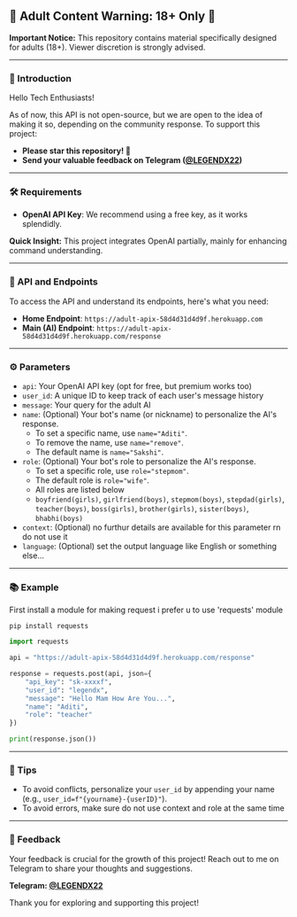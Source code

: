 
## 🚨 Adult Content Warning: 18+ Only 🚨

**Important Notice:** This repository contains material specifically designed for adults (18+). Viewer discretion is strongly advised.

---

### 🌟 Introduction

Hello Tech Enthusiasts!

As of now, this API is not open-source, but we are open to the idea of making it so, depending on the community response. To support this project:

- **Please star this repository! 🌟**
- **Send your valuable feedback on Telegram ([@LEGENDX22](https://legendx.co))**

---

### 🛠 Requirements

- **OpenAI API Key**: We recommend using a free key, as it works splendidly.

**Quick Insight:** This project integrates OpenAI partially, mainly for enhancing command understanding.

---

### 📡 API and Endpoints

To access the API and understand its endpoints, here's what you need:

- **Home Endpoint**: `https://adult-apix-58d4d31d4d9f.herokuapp.com`
- **Main (AI) Endpoint**: `https://adult-apix-58d4d31d4d9f.herokuapp.com/response`

---

### ⚙️ Parameters

- `api`: Your OpenAI API key (opt for free, but premium works too)
- `user_id`: A unique ID to keep track of each user's message history
- `message`: Your query for the adult AI
- `name`: (Optional) Your bot's name (or nickname) to personalize the AI's response.
    - To set a specific name, use `name="Aditi"`.
    - To remove the name, use `name="remove"`.
    - The default name is `name="Sakshi"`.
- `role`: (Optional) Your bot's role to personalize the AI's response.
    - To set a specific role, use `role="stepmom"`.
    - The default role is `role="wife"`.
    - All roles are listed below
    - `boyfriend(girls)`, `girlfriend(boys)`, `stepmom(boys)`, `stepdad(girls)`, `teacher(boys)`, `boss(girls)`, `brother(girls)`, `sister(boys)`, `bhabhi(boys)`
- `context`: (Optional) no furthur details are available for this parameter rn do not use it
- `language`: (Optional) set the output language like English or something else...
---

### 📚 Example

First install a module for making request i prefer u to use 'requests' module

`pip install requests`

```python
import requests

api = "https://adult-apix-58d4d31d4d9f.herokuapp.com/response"

response = requests.post(api, json={
    "api_key": "sk-xxxxf",
    "user_id": "legendx",
    "message": "Hello Mam How Are You...",
    "name": "Aditi",
    "role": "teacher"
})

print(response.json())
```

---

### 📝 Tips

- To avoid conflicts, personalize your `user_id` by appending your name (e.g., `user_id=f"{yourname}-{userID}"`).
- To avoid errors, make sure do not use context and role at the same time
---

### 💬 Feedback

Your feedback is crucial for the growth of this project! Reach out to me on Telegram to share your thoughts and suggestions.

**Telegram: [@LEGENDX22](https://legendx.co)**

Thank you for exploring and supporting this project!
